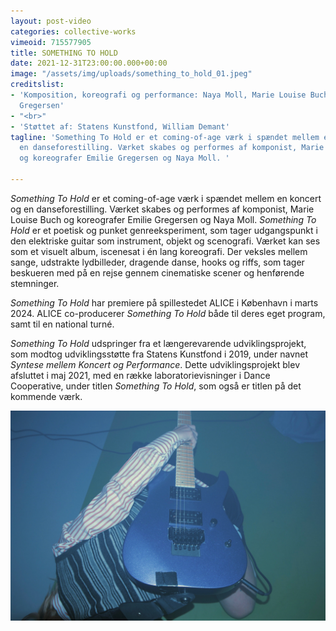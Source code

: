 ```yaml
---
layout: post-video
categories: collective-works
vimeoid: 715577905
title: SOMETHING TO HOLD
date: 2021-12-31T23:00:00.000+00:00
image: "/assets/img/uploads/something_to_hold_01.jpeg"
creditslist:
- 'Komposition, koreografi og performance: Naya Moll, Marie Louise Buch og Emilie
  Gregersen'
- "<br>"
- 'Støttet af: Statens Kunstfond, William Demant'
tagline: 'Something To Hold er et coming-of-age værk i spændet mellem en koncert og
  en danseforestilling. Værket skabes og performes af komponist, Marie Louise Buch
  og koreografer Emilie Gregersen og Naya Moll. '

---
```

_Something To Hold_ er et coming-of-age værk i spændet mellem en koncert og en danseforestilling. Værket skabes og performes af komponist, Marie Louise Buch og koreografer Emilie Gregersen og Naya Moll. _Something To Hold_ er et poetisk og punket genreeksperiment, som tager udgangspunkt i den elektriske guitar som instrument, objekt og scenografi. Værket kan ses som et visuelt album, iscenesat i én lang koreografi. Der veksles mellem sange, udstrakte lydbilleder, dragende danse, hooks og riffs, som tager beskueren med på en rejse gennem cinematiske scener og henførende stemninger.

_Something To Hold_ har premiere på spillestedet ALICE i København i marts 2024. ALICE co-producerer _Something To Hold_ både til deres eget program, samt til en national turné.

_Something To Hold_ udspringer fra et længerevarende udviklingsprojekt, som modtog udviklingsstøtte fra Statens Kunstfond i 2019, under navnet _Syntese mellem Koncert og Performance_. Dette udviklingsprojekt blev afsluttet i maj 2021, med en række laboratorievisninger i Dance Cooperative, under titlen _Something To Hold_, som også er titlen på det kommende værk.

![](/assets/img/uploads/something_to_hold_02.jpeg)